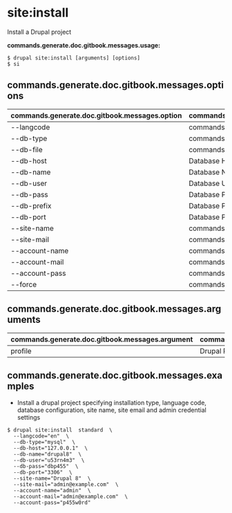 # site:install
Install a Drupal project

**commands.generate.doc.gitbook.messages.usage:**
```
$ drupal site:install [arguments] [options]
$ si  
```

## commands.generate.doc.gitbook.messages.options
commands.generate.doc.gitbook.messages.option | commands.generate.doc.gitbook.messages.details
-------|-------------
--langcode | commands.site.install.options.langcode
--db-type | commands.site.install.options.db-type
--db-file | commands.site.install.options.db-file
--db-host | Database Host
--db-name | Database Name
--db-user | Database User
--db-pass | Database Pass
--db-prefix | Database Prefix
--db-port | Database Port
--site-name | commands.site.install.options.site-name
--site-mail | commands.site.install.options.site-mail
--account-name | commands.site.install.options.account-name
--account-mail | commands.site.install.options.account-mail
--account-pass | commands.site.install.options.account-pass
--force | commands.site.install.options.force

## commands.generate.doc.gitbook.messages.arguments
commands.generate.doc.gitbook.messages.argument | commands.generate.doc.gitbook.messages.details
---------|-------------
profile | Drupal Profile to be installed

## commands.generate.doc.gitbook.messages.examples
* Install a drupal project specifying installation type, language code, database configuration, site name, site email and admin credential settings
```
$ drupal site:install  standard  \
  --langcode="en"  \
  --db-type="mysql"  \
  --db-host="127.0.0.1"  \
  --db-name="drupal8"  \
  --db-user="u53rn4m3"  \
  --db-pass="dbp455"  \
  --db-port="3306"  \
  --site-name="Drupal 8"  \
  --site-mail="admin@example.com"  \
  --account-name="admin"  \
  --account-mail="admin@example.com"  \
  --account-pass="p455w0rd"

```
